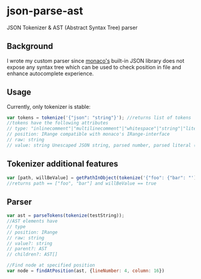 # json-parse-ast
JSON Tokenizer & AST (Abstract Syntax Tree) parser

## Background
I wrote my custom parser since [monaco's](https://microsoft.github.io/monaco-editor/) built-in JSON
library does not expose any syntax tree which can be used to check position in file and enhance 
autocomplete experience.

## Usage
Currently, only tokenizer is stable:
```javascript
var tokens = tokenize('{"json": "string"}'); //returns list of tokens
//tokens have the following attributes
// type: "inlinecomment"|"multilinecomment"|"whitespace"|"string"|"literal"|"number"|"punctuaction" 
// position: IRange compatible with monaco's IRange-interface
// raw: string 
// value: string Unescaped JSON string, parsed number, parsed literal (null, true, false)
```
## Tokenizer additional features
```javascript
var [path, willBeValue] = getPathInObject(tokenize('{"foo": {"bar": "'));
//returns path == ["foo", "bar"] and willBeValue == true
```

## Parser
```javascript
var ast = parseTokens(tokenize(testString));
//AST elements have
// type 
// position: IRange
// raw: string
// value?: string
// parent?: AST 
// children?: AST[]

//Find node at specified position
var node = findAtPosition(ast, {lineNumber: 4, column: 16})
```